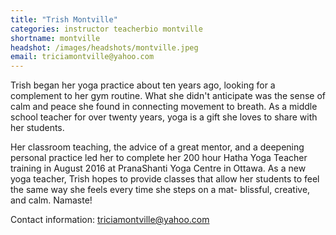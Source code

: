 ```yaml
---
title: "Trish Montville"
categories: instructor teacherbio montville
shortname: montville
headshot: /images/headshots/montville.jpeg
email: triciamontville@yahoo.com
---
```

Trish began her yoga practice about ten years ago, looking for a complement to her gym routine. What she didn't anticipate was the sense of calm and peace she found in connecting movement to breath. As a middle school teacher for over twenty years, yoga is a gift she loves to share with her students.

Her classroom teaching, the advice of a great mentor, and a deepening personal practice led her to complete her 200 hour Hatha Yoga Teacher training in August 2016 at PranaShanti Yoga Centre in Ottawa. As a new yoga teacher, Trish hopes to provide classes that allow her students to feel the same way she feels every time she steps on a mat- blissful, creative, and calm. Namaste!

Contact information: triciamontville@yahoo.com
